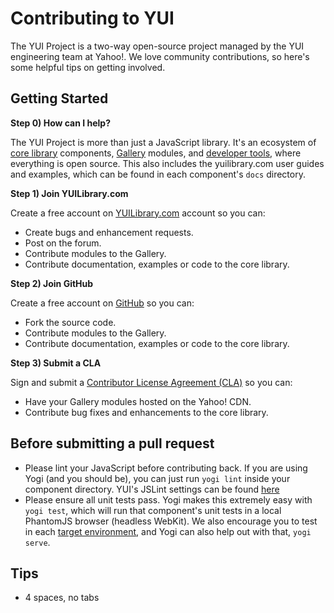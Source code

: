 Contributing to YUI
===

The YUI Project is a two-way open-source project managed by the YUI engineering team at Yahoo!.  We love community contributions, so here's some helpful tips on getting involved.

Getting Started
---
**Step 0) How can I help?**

The YUI Project is more than just a JavaScript library.  It's an ecosystem of [core library](https://github.com/yui/yui3/) components, [Gallery](yuilibrary.com/gallery/) modules, and [developer tools](https://github.com/yui/), where everything is open source. This also includes the yuilibrary.com user guides and examples, which can be found in each component's `docs` directory.


**Step 1) Join YUILibrary.com**

Create a free account on [YUILibrary.com](http://yuilibrary.com/forum/ucp.php?mode=register) account so you can:

  * Create bugs and enhancement requests.
  * Post on the forum.
  * Contribute modules to the Gallery.
  * Contribute documentation, examples or code to the core library.

**Step 2) Join GitHub**

Create a free account on [GitHub](https://github.com/signup/free) so you can:

  * Fork the source code.
  * Contribute modules to the Gallery.
  * Contribute documentation, examples or code to the core library.

**Step 3) Submit a CLA**

Sign and submit a [Contributor License Agreement (CLA)](http://yuilibrary.com/contribute/cla/) so you can:

  * Have your Gallery modules hosted on the Yahoo! CDN.
  * Contribute bug fixes and enhancements to the core library.

Before submitting a pull request
---
  * Please lint your JavaScript before contributing back. If you are using Yogi (and you should be), you can just run `yogi lint` inside your component directory.  YUI's JSLint settings can be found [here](https://github.com/yui/yui-lint/blob/master/yui-lint.js)
  * Please ensure all unit tests pass.  Yogi makes this extremely easy with `yogi test`, which will run that component's unit tests in a local PhantomJS browser (headless WebKit).  We also encourage you to test in each [target environment](http://www.yuiblog.com/blog/2012/08/21/yui-target-environments/), and Yogi can also help out with that, `yogi serve`.

Tips
---
  * 4 spaces, no tabs